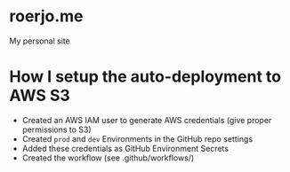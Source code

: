 # roerjo.me
My personal site

# How I setup the auto-deployment to AWS S3
- Created an AWS IAM user to generate AWS credentials (give proper permissions to S3)
- Created `prod` and `dev` Environments in the GitHub repo settings
- Added these credentials as GitHub Environment Secrets
- Created the workflow (see .github/workflows/)
